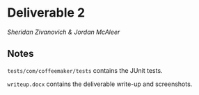 # Deliverable 2 #

*Sheridan Zivanovich & Jordan McAleer*

## Notes ##
`tests/com/coffeemaker/tests` contains the JUnit tests. 

`writeup.docx` contains the deliverable write-up and screenshots.
